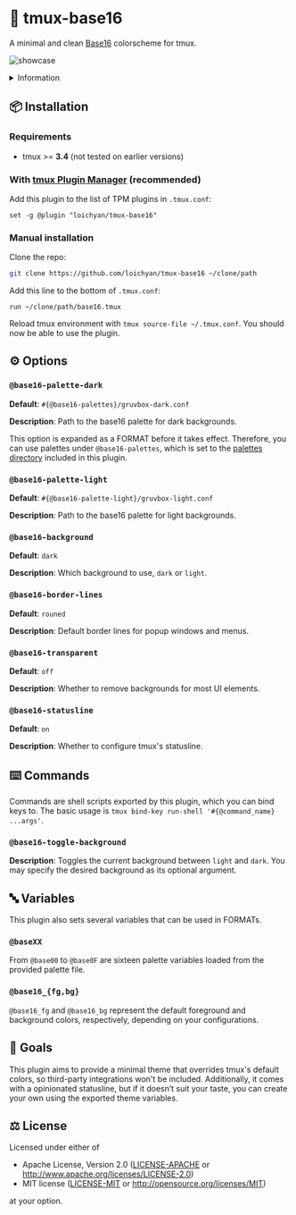 # 🎨 tmux-base16

A minimal and clean [Base16](https://github.com/chriskempson/base16) colorscheme for tmux.

![showcase](https://github.com/user-attachments/assets/18deae4b-9ba2-4c03-83de-cc31b65e7cf0)

<details>
<summary>Information</summary>
<br>

- font: [Rec Mono Duotone](https://www.recursive.design)
- tmux: [tmux-base16](https://github.com/loichyan/tmux-base16)
- Neovim: [Meowim](https://github.com/loichyan/Meowim)

</details>

## 📦 Installation

### Requirements

- tmux >= **3.4** (not tested on earlier versions)

### With [tmux Plugin Manager](https://github.com/tmux-plugins/tpm) (recommended)

Add this plugin to the list of TPM plugins in `.tmux.conf`:

```tmux
set -g @plugin "loichyan/tmux-base16"
```

### Manual installation

Clone the repo:

```sh
git clone https://github.com/loichyan/tmux-base16 ~/clone/path
```

Add this line to the bottom of `.tmux.conf`:

```tmux
run ~/clone/path/base16.tmux
```

Reload tmux environment with `tmux source-file ~/.tmux.conf`. You should now be able to use the
plugin.

## ⚙️ Options

### `@base16-palette-dark`

**Default**: `#{@base16-palettes}/gruvbox-dark.conf`

**Description**: Path to the base16 palette for dark backgrounds.

This option is expanded as a FORMAT before it takes effect. Therefore, you can use palettes under
`@base16-palettes`, which is set to the [palettes directory](palettes) included in this plugin.

### `@base16-palette-light`

**Default**: `#{@base16-palette-light}/gruvbox-light.conf`

**Description**: Path to the base16 palette for light backgrounds.

### `@base16-background`

**Default**: `dark`

**Description**: Which background to use, `dark` or `light`.

### `@base16-border-lines`

**Default**: `rouned`

**Description**: Default border lines for popup windows and menus.

### `@base16-transparent`

**Default**: `off`

**Description**: Whether to remove backgrounds for most UI elements.

### `@base16-statusline`

**Default**: `on`

**Description**: Whether to configure tmux's statusline.

## ⌨️ Commands

Commands are shell scripts exported by this plugin, which you can bind keys to. The basic usage is
`tmux bind-key run-shell '#{@command_name} ...args'`.

### `@base16-toggle-background`

**Description**: Toggles the current background between `light` and `dark`. You may specify the
desired background as its optional argument.

## 🔤 Variables

This plugin also sets several variables that can be used in FORMATs.

### `@baseXX`

From `@base00` to `@base0F` are sixteen palette variables loaded from the provided palette file.

### `@base16_{fg,bg}`

`@base16_fg` and `@base16_bg` represent the default foreground and background colors, respectively,
depending on your configurations.

## 🎯 Goals

This plugin aims to provide a minimal theme that overrides tmux's default colors, so third-party
integrations won't be included. Additionally, it comes with a opinionated statusline, but if it
doesn’t suit your taste, you can create your own using the exported theme variables.

## ⚖️ License

Licensed under either of

- Apache License, Version 2.0 ([LICENSE-APACHE](LICENSE-APACHE) or
  <http://www.apache.org/licenses/LICENSE-2.0>)
- MIT license ([LICENSE-MIT](LICENSE-MIT) or <http://opensource.org/licenses/MIT>)

at your option.
